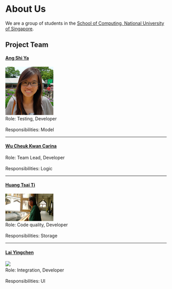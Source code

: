 # About Us

We are a group of students in the [School of Computing, National University of Singapore](http://www.comp.nus.edu.sg).

## Project Team

#### [Ang Shi Ya](https://github.com/AngShiYa) <br>
<img src="images/ShiYa.png" width="150"><br>
Role: Testing, Developer <br>  
Responsibilities: Model

-----

#### [Wu Cheuk Kwan Carina](https://github.com/carinackwu)
Role: Team Lead, Developer <br>  
Responsibilities: Logic

-----

#### [Huang Tsai Ti](https://github.com/tyrahuang) <br>
<img src="images/TsaiTi.jpg" width="150"><br>
Role: Code quality, Developer <br>  
Responsibilities: Storage

-----

#### [Lai Yingchen](https://github.com/yingchen0505) <br>
<img src="images/Yingchen.JPG" width="150"><br>
Role: Integration, Developer <br>  
Responsibilities: UI

